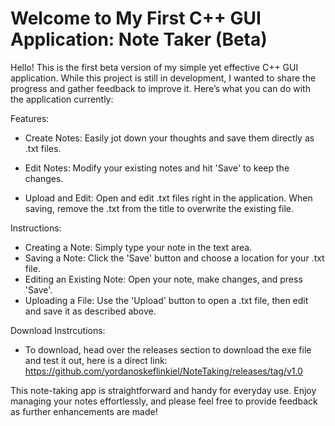 
# Welcome to My First C++ GUI Application: Note Taker (Beta)
Hello! This is the first beta version of my simple yet effective C++ GUI application. While this project is still in development, I wanted to share the progress and gather feedback to improve it. Here’s what you can do with the application currently:

Features:

- Create Notes: Easily jot down your thoughts and save them directly as .txt files.

- Edit Notes: Modify your existing notes and hit 'Save' to keep the changes.

- Upload and Edit: Open and edit .txt files right in the application. When saving, remove the .txt from the title to overwrite the existing file.

Instructions:

- Creating a Note: Simply type your note in the text area.
- Saving a Note: Click the 'Save' button and choose a location for your .txt file.
- Editing an Existing Note: Open your note, make changes, and press 'Save'.
- Uploading a File: Use the 'Upload' button to open a .txt file, then edit and save it as described above.

Download Instrcutions: 

- To download, head over the releases section to download the exe file and test it out, here is a direct link: https://github.com/yordanoskeflinkiel/NoteTaking/releases/tag/v1.0

This note-taking app is straightforward and handy for everyday use. Enjoy managing your notes effortlessly, and please feel free to provide feedback as further enhancements are made!
